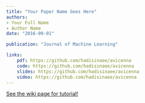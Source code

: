 ```yaml
---
title: "Your Paper Name Goes Here"
authors:
- Your Full Name
- Author Name
date: "2016-09-01"

publication: "Journal of Machine Learning"

links:
    pdf: https://github.com/hadisinaee/avicenna
    code: https://github.com/hadisinaee/avicenna
    slides: https://github.com/hadisinaee/avicenna
    video: https://github.com/hadisinaee/avicenna
---
```


[See the wiki page for tutorial!](https://github.com/hadisinaee/avicenna/wiki)